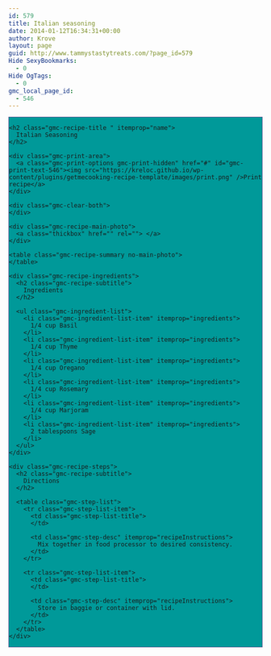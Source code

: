 ```yaml
---
id: 579
title: Italian seasoning
date: 2014-01-12T16:34:31+00:00
author: Krove
layout: page
guid: http://www.tammystastytreats.com/?page_id=579
Hide SexyBookmarks:
  - 0
Hide OgTags:
  - 0
gmc_local_page_id:
  - 546
---
```

<div id="recipes">
  <div class="gmc-recipe" id="gmc-print-546" itemscope itemtype="http://schema.org/Recipe" style="background-color:#009999; border-color:#58528f;border-style:solid;border-width:thin;">
    <meta property="og:site_name" content="https://kreloc.github.io" />
    
    <h2 class="gmc-recipe-title " itemprop="name">
      Italian Seasoning
    </h2>
    
    <div class="gmc-print-area">
      <a class="gmc-print-options gmc-print-hidden" href="#" id="gmc-print-text-546"><img src="https://kreloc.github.io/wp-content/plugins/getmecooking-recipe-template/images/print.png" />Print recipe</a>
    </div>
    
    <div class="gmc-clear-both">
    </div>
    
    <div class="gmc-recipe-main-photo">
      <a class="thickbox" href="" rel=""> </a>
    </div>
    
    <table class="gmc-recipe-summary no-main-photo">
    </table>
    
    <div class="gmc-recipe-ingredients">
      <h2 class="gmc-recipe-subtitle">
        Ingredients
      </h2>
      
      <ul class="gmc-ingredient-list">
        <li class="gmc-ingredient-list-item" itemprop="ingredients">
          1/4 cup Basil
        </li>
        <li class="gmc-ingredient-list-item" itemprop="ingredients">
          1/4 cup Thyme
        </li>
        <li class="gmc-ingredient-list-item" itemprop="ingredients">
          1/4 cup Oregano
        </li>
        <li class="gmc-ingredient-list-item" itemprop="ingredients">
          1/4 cup Rosemary
        </li>
        <li class="gmc-ingredient-list-item" itemprop="ingredients">
          1/4 cup Marjoram
        </li>
        <li class="gmc-ingredient-list-item" itemprop="ingredients">
          2 tablespoons Sage
        </li>
      </ul>
    </div>
    
    <div class="gmc-recipe-steps">
      <h2 class="gmc-recipe-subtitle">
        Directions
      </h2>
      
      <table class="gmc-step-list">
        <tr class="gmc-step-list-item">
          <td class="gmc-step-list-title">
          </td>
          
          <td class="gmc-step-desc" itemprop="recipeInstructions">
            Mix together in food processor to desired consistency.
          </td>
        </tr>
        
        <tr class="gmc-step-list-item">
          <td class="gmc-step-list-title">
          </td>
          
          <td class="gmc-step-desc" itemprop="recipeInstructions">
            Store in baggie or container with lid.
          </td>
        </tr>
      </table>
    </div>
  </div>
</div>